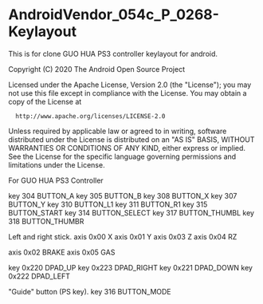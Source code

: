 # AndroidVendor_054c_P_0268-Keylayout
This is for clone GUO HUA PS3 controller keylayout for android.





 Copyright (C) 2020 The Android Open Source Project

 Licensed under the Apache License, Version 2.0 (the "License");
 you may not use this file except in compliance with the License.
 You may obtain a copy of the License at

      http://www.apache.org/licenses/LICENSE-2.0

 Unless required by applicable law or agreed to in writing, software
 distributed under the License is distributed on an "AS IS" BASIS,
 WITHOUT WARRANTIES OR CONDITIONS OF ANY KIND, either express or implied.
 See the License for the specific language governing permissions and
 limitations under the License.


 For GUO HUA PS3 Controller 


key 304 BUTTON_A
key 305 BUTTON_B
key 308 BUTTON_X
key 307 BUTTON_Y
key 310 BUTTON_L1
key 311 BUTTON_R1
key 315 BUTTON_START
key 314 BUTTON_SELECT
key 317 BUTTON_THUMBL
key 318 BUTTON_THUMBR

 Left and right stick.
axis 0x00 X
axis 0x01 Y
axis 0x03 Z
axis 0x04 RZ

axis 0x02 BRAKE
axis 0x05 GAS

key 0x220   DPAD_UP
key 0x223   DPAD_RIGHT
key 0x221   DPAD_DOWN
key 0x222   DPAD_LEFT

"Guide" button (PS key).
key 316   BUTTON_MODE
